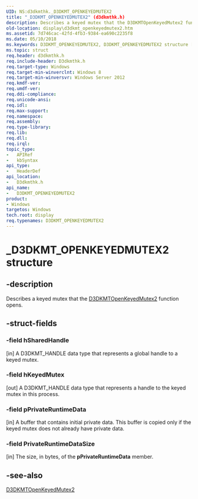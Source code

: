 ```yaml
---
UID: NS:d3dkmthk._D3DKMT_OPENKEYEDMUTEX2
title: "_D3DKMT_OPENKEYEDMUTEX2" (d3dkmthk.h)
description: Describes a keyed mutex that the D3DKMTOpenKeyedMutex2 function opens.
old-location: display\d3dkmt_openkeyedmutex2.htm
ms.assetid: 7d746cac-42fd-4fb3-9384-ea690c2235f8
ms.date: 05/10/2018
ms.keywords: D3DKMT_OPENKEYEDMUTEX2, D3DKMT_OPENKEYEDMUTEX2 structure [Display Devices], _D3DKMT_OPENKEYEDMUTEX2, d3dkmthk/D3DKMT_OPENKEYEDMUTEX2, display.d3dkmt_openkeyedmutex2
ms.topic: struct
req.header: d3dkmthk.h
req.include-header: D3dkmthk.h
req.target-type: Windows
req.target-min-winverclnt: Windows 8
req.target-min-winversvr: Windows Server 2012
req.kmdf-ver: 
req.umdf-ver: 
req.ddi-compliance: 
req.unicode-ansi: 
req.idl: 
req.max-support: 
req.namespace: 
req.assembly: 
req.type-library: 
req.lib: 
req.dll: 
req.irql: 
topic_type:
-	APIRef
-	kbSyntax
api_type:
-	HeaderDef
api_location:
-	D3dkmthk.h
api_name:
-	D3DKMT_OPENKEYEDMUTEX2
product:
- Windows
targetos: Windows
tech.root: display
req.typenames: D3DKMT_OPENKEYEDMUTEX2
---
```


# _D3DKMT_OPENKEYEDMUTEX2 structure


## -description


Describes a keyed mutex that the <a href="https://msdn.microsoft.com/library/windows/hardware/hh439405">D3DKMTOpenKeyedMutex2</a> function opens.


## -struct-fields




### -field hSharedHandle

[in] A D3DKMT_HANDLE data type that represents a global handle to a keyed mutex.


### -field hKeyedMutex

[out] A D3DKMT_HANDLE data type that represents a handle to the keyed mutex in this process.


### -field pPrivateRuntimeData

[in] A buffer that contains initial private data. This buffer is copied only if the keyed mutex does not already have private data.


### -field PrivateRuntimeDataSize

[in] The size, in bytes, of the <b>pPrivateRuntimeData</b> member.


## -see-also




<a href="https://msdn.microsoft.com/library/windows/hardware/hh439405">D3DKMTOpenKeyedMutex2</a>
 

 

